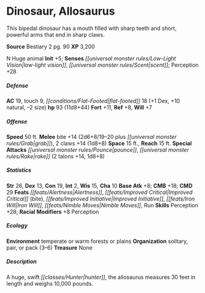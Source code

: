 ﻿---
cssclass: [monsters]
title1: Dinosaur, Allosaurus
desc_short: 'This bipedal dinosaur has a mouth filled with sharp teeth and short,
  powerful arms that end in sharp claws. '
title2: Allosaurus
CR: 7
sources:
- name: Bestiary 2
  page: 90
  link: http://paizo.com/pathfinderRPG/v5748btpy8hif
XP: 3200
alignment: N
size: Huge
type: animal
initiative:
  bonus: 5
senses:
  low-light vision: true
  scent: true
AC:
  AC: 19
  touch: 9
  flat_footed: 18
  components:
    dex: 1
    natural: 10
    size: -2
HP:
  HP: 93
  long: 11d8+44
saves:
  fort: 11
  ref: 8
  will: 7
speeds:
  base: 50
attacks:
  melee:
  - - text: bite +14 (2d6+8/19-20 plus grab)
      entries:
      - - damage: 2d6+8
          crit_range: 19-20
        - effect: grab
      attack: bite
      bonus:
      - 14
    - text: 2 claws +14 (1d8+8)
      entries:
      - - damage: 1d8+8
      count: 2
      attack: claws
      bonus:
      - 14
  special:
  - pounce
  - rake (2 talons +14, 1d8+8)
space: 15
reach: 15
ability_scores:
  STR: 26
  DEX: 13
  CON: 19
  INT: 2
  WIS: 15
  CHA: 10
BAB: 8
CMB: 18
CMD: 29
feats:
- name: Alertness
- name: Improved Critical (bite)
- name: Improved Initiative
- name: Iron Will
- name: Nimble Moves
- name: Run
skills:
  Perception: 28
  _racial_mods:
    Perception:
      _: 8
ecology:
  environment: temperate or warm forests or plains
  organization: solitary, pair, or pack (3-6)
  treasure_type: none
desc_long: A huge, swift hunter, the allosaurus measures 30 feet in length and weighs
  10,000 pounds.

---

# Dinosaur, Allosaurus
This bipedal dinosaur has a mouth filled with sharp teeth and short, powerful arms that end in sharp claws.

**Source** Bestiary 2 pg. 90
**XP** 3,200

N Huge animal
**Init** +5; **Senses** _[[universal monster rules/Low-Light Vision|low-light vision]]_, _[[universal monster rules/Scent|scent]]_; Perception +28

##### Defense

**AC** 19, touch 9, _[[conditions/Flat-Footed|flat-footed]]_ 18 (+1 Dex, +10 natural, –2 size)
**hp** 93 (11d8+44)
**Fort** +11, **Ref** +8, **Will** +7

##### Offense
**Speed** 50 ft.
**Melee** bite +14 (2d6+8/19–20 plus _[[universal monster rules/Grab|grab]]_), 2 claws +14 (1d8+8)
**Space** 15 ft., **Reach** 15 ft.
**Special Attacks** _[[universal monster rules/Pounce|pounce]]_, _[[universal monster rules/Rake|rake]]_ (2 talons +14, 1d8+8)

##### Statistics
**Str** 26, **Dex** 13, **Con** 19, **Int** 2, **Wis** 15, **Cha** 10
**Base Atk** +8; **CMB** +18; **CMD** 29
**Feats** _[[feats/Alertness|Alertness]]_, _[[feats/Improved Critical|Improved Critical]]_ (bite), _[[feats/Improved Initiative|Improved Initiative]]_, _[[feats/Iron Will|Iron Will]]_, _[[feats/Nimble Moves|Nimble Moves]]_, Run
**Skills** Perception +28; **Racial Modifiers** +8 Perception

##### Ecology

**Environment** temperate or warm forests or plains
**Organization** solitary, pair, or pack (3–6)
**Treasure** None

##### Description

A huge, swift _[[classes/Hunter|hunter]]_, the allosaurus measures 30 feet in length and weighs 10,000 pounds.